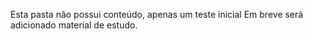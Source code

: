Esta pasta não possui conteúdo, apenas um teste inicial
Em breve será adicionado material de estudo.